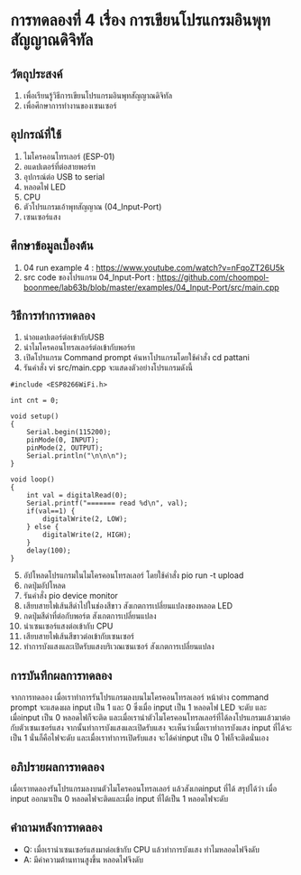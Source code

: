 # การทดลองที่ 4 เรื่อง การเขียนโปรแกรมอินพุทสัญญาณดิจิทัล
## วัตถุประสงค์
1. เพื่อเรียนรู้วิธีการเขียนโปรแกรมอินพุทสัญญาณดิจิทัล
2. เพื่อศึกษาการทำงานของเซนเซอร์
## อุปกรณ์ที่ใช้
1. ไมโครคอนโทรเลอร์ (ESP-01)
2. อแดปเตอร์ที่ต่อสายพอร์ท 
3. อุปกรณ์ต่อ USB to serial
4. หลอดไฟ LED
5. CPU
6. ตัวโปรแกรมเอ้าพุทสัญญาณ (04_Input-Port)
7. เซนเซอร์แสง
## ศึกษาข้อมูลเบื้องต้น
1. 04 run example 4 : https://www.youtube.com/watch?v=nFqoZT26U5k
2. src code ของโปรแกรม 04_Input-Port : https://github.com/choompol-boonmee/lab63b/blob/master/examples/04_Input-Port/src/main.cpp
## วิธีการทำการทดลอง
1. นำอแดปเตอร์ต่อเข้ากับUSB 
2. นำไมโครคอนโทรลเลอร์ต่อเข้ากับพอร์ท
3. เปิดโปรแกรม Command prompt ค้นหาโปรแกรมโดยใช้คำสั่ง cd pattani
4. รันคำสั่ง vi src/main.cpp จะแสดงตัวอย่างโปรแกรมดังนี้
``` #include <Arduino.h>
#include <ESP8266WiFi.h>

int cnt = 0;

void setup()
{
	Serial.begin(115200);
	pinMode(0, INPUT);
	pinMode(2, OUTPUT);
	Serial.println("\n\n\n");
}

void loop()
{
	int val = digitalRead(0);
	Serial.printf("======= read %d\n", val);
	if(val==1) {
		digitalWrite(2, LOW);
	} else {
		digitalWrite(2, HIGH);
	}
	delay(100);
}
```
5. อัปโหลดโปรแกรมในไมโครคอนโทรลเลอร์ โดยใช้คำสั่ง pio run -t upload
6. กดปุ่มอัปโหลด 
7. รันคำสั่ง pio device monitor
8. เสียบสายไฟเส้นสีดำไปในช่องสีขาว สังเกตการเปลี่ยนแปลงของหลอด LED
9. กดปุ่มสีดำที่ต่อกับพอร์ต สังเกตการเปลี่ยนแปลง
10. นำเซนเซอร์แสงต่อเข้ากับ CPU
11. เสียบสายไฟเส้นสีขาวต่อเข้ากับเซนเซอร์
12. ทำการบังแสงและเปิดรับแสงบริเวณเซนเซอร์ สังเกตการเปลี่ยนแปลง
## การบันทึกผลการทดลอง 
จากการทดลอง เมื่อเราทำการรันโปรแกรมลงบนไมโครคอนโทรลเลอร์ หน้าต่าง command prompt จะแสดงผล input เป็น 1 และ 0 ซึ่งเมื่อ input เป็น 1 หลอดไฟ LED จะดับ และเมื่อinput เป็น 0 หลอดไฟก็จะติด และเมื่อเรานำตัวไมโครคอนโทรลเลอร์ที่ได้ลงโปรแกรมแล้วมาต่อกับตัวเซนเซอร์แสง จากนั้นทำการบังแสงและเปิดรับแสง จะเห็นว่าเมื่อเราทำการบังแสง input ที่ได้จะเป็น 1 นั่นก็คือไฟจะดับ และเมื่อเราทำการเปิดรับแสง จะได้ค่าinput เป็น 0 ไฟก็จะติดนั่นเอง
## อภิปรายผลการทดลอง
เมื่อเราทดลองรันโปรแกรมลงบนตัวไมโครคอนโทรลเลอร์ แล้วสังเกตinput ที่ได้ สรุปได้ว่า เมื่อ input ออกมาเป็น 0 หลอดไฟจะติดและเมื่อ input ที่ได้เป็น 1 หลอดไฟจะดับ
## คำถามหลังการทดลอง
* Q: เมื่อเรานำเซนเซอร์แสงมาต่อเข้ากับ CPU แล้วทำการบังแสง ทำไมหลอดไฟจึงดับ
* A: มีค่าความต้านทานสูงขึ้น หลอดไฟจึงดับ
